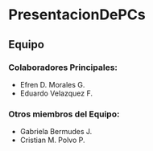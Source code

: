 # PresentacionDePCs

## Equipo

### Colaboradores Principales:

- Efren D. Morales G.
- Eduardo Velazquez F.

### Otros miembros del Equipo:

- Gabriela Bermudes J.
- Cristian M. Polvo P.
